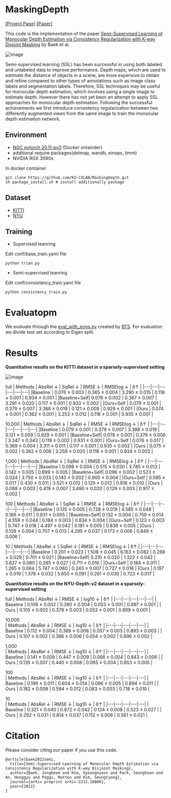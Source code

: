# MaskingDepth
[[Project Page]](https://ku-cvlab.github.io/MaskingDepth/ "Project Page")
[[Paper]](https://arxiv.org/abs/2210.00939)

This code is the implementation of the paper <a href="https://arxiv.org/abs/2212.10806">Semi-Supervised Learning of Monocular Depth Estimation via Consistency Regularization with K-way Disjoint Masking</a> by Baek et al. 

![image](https://ku-cvlab.github.io/MaskingDepth/resources/overview.png)

Semi-supervised learning (SSL) has been successful in using both labeled and unlabeled data to improve performance. Depth maps, which are used to estimate the distance of objects in a scene, are more expensive to obtain and refine compared to other types of annotations such as image class labels and segmentation labels. Therefore, SSL techniques may be useful for monocular depth estimation, which involves using a single image to estimate depth. However there has not yet been an attempt to apply SSL approaches for monocular depth estimation. Following the successful achievements we first introduce consistency regularization between two differently augmented views from the same image to train the monocular depth estimation network.

## Environment
* [NGC pytorch 20.11-py3](https://catalog.ngc.nvidia.com/orgs/nvidia/containers/pytorch/tags) (Docker ontainder)  
* additional require packages(dotmap, wandb, einops, timm)
* NVIDIA RGX 3090s

In docker container
```
git clone https://github.com/KU-CVLAB/MaskingDepth.git
sh package_install.sh # install additionally package 
```

## Dataset
* [KITTI](https://www.cvlibs.net/datasets/kitti/)
* [NYU](https://cs.nyu.edu/~silberman/datasets/nyu_depth_v2.html)

## Training
* Supervised leanring:

Edit conf/base_train.yaml file 
```
python trian.py
```

* Semi-supervised leanring

Edit conf/consistency_train.yaml file 
```
python consistency_train.py
```

# Evaluatopm
We evaluate through the [eval_with_pngs.py](https://raw.githubusercontent.com/cogaplex-bts/bts/5a55542ebbe849eb85b5ce9592365225b93d8b28/utils/eval_with_pngs.py) created by [BTS](https://arxiv.org/abs/1907.10326). For evaluation we divide test set according to Eigen split.


# Results

**Quantitative results on the KITTI dataset in a sparsely-supervised setting**

![image](https://ku-cvlab.github.io/MaskingDepth/resources/KITTI_sparse.png)

full
| Methods | AbsRel ↓ | SqRel ↓ | RMSE ↓ | RMSElog ↓ | δ↑ |
|---|---|---|---|---|---|
|Baseline | 0.076 ± 0.003 | 0.365 ± 0.004 | 3.290 ± 0.015 | 0.118 ± 0.001 | 0.934 ± 0.001 |
|Baseline+Self| 0.076 ± 0.002 | 0.367 ± 0.007 | 3.291 ± 0.020 | 0.117 ± 0.001 | 0.933 ± 0.002 |
|Ours+Self | 0.079 ± 0.001 | 0.379 ± 0.007 | 3.388 ± 0.019 | 0.121 ± 0.009 | 0.929 ± 0.001 |
|Ours | 0.074 ± 0.001 | 0.362 ± 0.001 | 3.253 ± 0.012 | 0.116 ± 0.001 | 0.935 ± 0.001 |

10,000
| Methods |  AbsRel ↓ | SqRel ↓ | RMSE ↓ | RMSElog ↓ | δ↑ |
|---|---|---|---|---|---|
|Baseline | 0.079 ± 0.001 | 0.379 ± 0.007 | 3.388 ± 0.019 | 0.121 ± 0.009 | 0.929 ± 0.001 |
|Baseline+Self| 0.078 ± 0.001 | 0.376 ± 0.006 | 3.347 ± 0.043 | 0.119 ± 0.002 | 0.931 ± 0.001 |
|Ours+Self | 0.076 ± 0.017 | 0.369 ± 0.004 | 3.311 ± 0.011 | 0.117 ± 0.001 | 0.935 ± 0.002 |
|Ours | 0.075 ± 0.002 | 0.362 ± 0.006 | 3.259 ± 0.020 | 0.116 ± 0.001 | 0.934 ± 0.003 |

1,000
| Methods | AbsRel ↓ | SqRel ↓ | RMSE ↓ | RMSElog ↓ | δ↑ |
|---|---|---|---|---|---|
|Baseline | 0.098 ± 0.004 | 0.515 ± 0.030 | 3.785 ± 0.013 | 0.142 ± 0.005 | 0.899 ± 0.005 |
|Baseline+Self| 0.096 ± 0.002 | 0.523 ± 0.024 | 3.750 ± 0.033 | 0.140 ± 0.002 | 0.900 ± 0.004 |
|Ours+Self | 0.085 ± 0.017 | 0.430 ± 0.011 | 3.521 ± 0.012 | 0.129 ± 0.012 | 0.918 ± 0.010 |
|Ours | 0.088 ± 0.003 | 0.419 ± 0.007 | 3.490 ± 0.020 | 0.129 ± 0.003 | 0.917 ± 0.002 |

100
| Methods | AbsRel ↓ | SqRel ↓ | RMSE ↓ | RMSElog ↓ | δ↑ |
|---|---|---|---|---|---|
|Baseline | 0.135 ± 0.005 | 0.728 ± 0.019 | 4.585 ± 0.048 | 0.186 ± 0.011 | 0.831 ± 0.005 |
|Baseline+Self| 0.132 ± 0.004 | 0.759 ± 0.014 | 4.559 ± 0.044 | 0.184 ± 0.003 | 0.834 ± 0.004 |
|Ours+Self | 0.123 ± 0.003 | 0.747 ± 0.018 | 4.497 ± 0.042 | 0.181 ± 0.005 | 0.839 ± 0.005 |
|Ours | 0.128 ± 0.004 | 0.707 ± 0.013 | 4.295 ± 0.037 | 0.173 ± 0.006 | 0.849 ± 0.006 |

10
| Methods | AbsRel ↓ | SqRel ↓ | RMSE ↓ | RMSElog ↓ | δ↑ |
|---|---|---|---|---|---|
|Baseline | 0.201 ± 0.023 | 1.508 ± 0.045 | 6.163 ± 0.082 | 0.268 ± 0.029 | 0.701 ± 0.021 |
|Baseline+Self| 0.210 ± 0.020 | 1.322 ± 0.042 | 5.627 ± 0.080 | 0.265 ± 0.027 | 0.711 ± 0.016 |
|Ours+Self | 0.184 ± 0.011 | 1.265 ± 0.064 | 5.747 ± 0.080 | 0.243 ± 0.007 | 0.727 ± 0.018 |
|Ours | 0.197 ± 0.019 | 1.378 ± 0.032 | 5.650 ± 0.091 | 0.261 ± 0.030 | 0.723 ± 0.017 |



**Quantitative results on the NYU-Depth-v2 dataset in a sparsely-supervised setting**

full
| Methods | AbsRel ↓ | RMSE ↓ | log10 ↓ | δ↑ |
|---|---|---|---|---|
| Baseline | 0.106 ± 0.002 | 0.380 ± 0.004 | 0.053 ± 0.001 | 0.897 ± 0.001 |
| Ours | 0.105 ± 0.002 | 0.379 ± 0.003 | 0.053 ± 0.001 | 0.899 ± 0.001 |

10,000  
| Methods | AbsRel ↓ | RMSE ↓ | log10 ↓ | δ↑ |
|---|---|---|---|---|
| Baseline | 0.112 ± 0.004 | 0.389 ± 0.006 | 0.057 ± 0.003 | 0.893 ± 0.003 |
| Ours | 0.107 ± 0.002 | 0.386 ± 0.006 | 0.054 ± 0.002 | 0.896 ± 0.002 |

1,000  
| Methods | AbsRel ↓ | RMSE ↓ | log10 ↓ | δ↑ |
|---|---|---|---|---|
| Baseline | 0.141 ± 0.008 | 0.447 ± 0.009 | 0.066 ± 0.004 | 0.843 ± 0.006 |
| Ours | 0.135 ± 0.007 | 0.440 ± 0.008 | 0.065 ± 0.004 | 0.853 ± 0.005 |

100  
| Methods | AbsRel ↓ | RMSE ↓ | log10 ↓ | δ↑ |
|---|---|---|---|---|
| Baseline | 0.199 ± 0.011 | 0.604 ± 0.014 | 0.086 ± 0.005 | 0.694 ± 0.011 |
| Ours | 0.182 ± 0.008 | 0.594 ± 0.012 | 0.083 ± 0.003 | 0.718 ± 0.010 |
        
10  
| Methods | AbsRel ↓ | RMSE ↓ | log10 ↓ | δ↑ |
|---|---|---|---|---|
| Baseline | 0.321 ± 0.040 | 0.872 ± 0.042 | 0.124 ± 0.008 | 0.523 ± 0.027 |
| Ours | 0.292 ± 0.031 | 0.814 ± 0.037 | 0.112 ± 0.006 | 0.561 ± 0.021 |


# Citation
Please consider citing our paper if you use this code. 
```
@article{baek2022semi,
  title={Semi-Supervised Learning of Monocular Depth Estimation via Consistency Regularization with K-way Disjoint Masking},
  author={Baek, Jongbeom and Kim, Gyeongnyeon and Park, Seonghoon and An, Honggyu and Poggi, Matteo and Kim, Seungryong},
  journal={arXiv preprint arXiv:2212.10806},
  year={2022}
}
```
